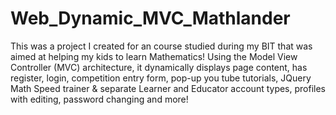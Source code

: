 # Web_Dynamic_MVC_Mathlander
This was a project I created for an course studied during my BIT that was aimed at helping my kids to learn Mathematics! Using the Model View Controller (MVC) architecture, it dynamically displays page content, has register, login, competition entry form, pop-up you tube tutorials, JQuery Math Speed trainer &amp; separate Learner and Educator account types, profiles with editing, password changing and more!
